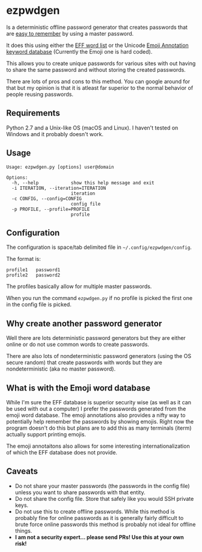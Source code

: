 # ezpwdgen

Is a deterministic offline password generator that creates passwords that are [easy to remember](https://xkcd.com/936/) by using a master password.

It does this using either the [EFF word list](https://www.eff.org/deeplinks/2016/07/new-wordlists-random-passphrases) or the Unicode [Emoji Annotation keyword database](http://unicode.org/emoji/charts/emoji-annotations.html) (Currently the Emoji one is hard coded).

This allows you to create unique passwords for various sites with out having to share the same password and without storing the created passwords.

There are lots of pros and cons to this method. You can google around for that but my opinion is that it is atleast far superior to the normal behavior of people reusing passwords.

## Requirements

Python 2.7 and a Unix-like OS (macOS and Linux). I haven't tested on Windows and it probably doesn't work.

## Usage

```
Usage: ezpwdgen.py [options] user@domain

Options:
  -h, --help            show this help message and exit
  -i ITERATION, --iteration=ITERATION
                        iteration
  -c CONFIG, --config=CONFIG
                        config file
  -p PROFILE, --profile=PROFILE
                        profile
```

## Configuration

The configuration is space/tab delimited file in `~/.config/ezpwdgen/config`.

The format is:

```
profile1   password1
profile2   password2
```

The profiles basically allow for multiple master passwords.


When you run the command `ezpwdgen.py` if no profile is picked the first one in the config file is picked.

## Why create another password generator

Well there are lots deterministic password generators but they are either online or do not use common words to create passwords.

There are also lots of nondeterministic password generators (using the OS secure random) that create passwords with words but they are nondeterministic (aka no master password).

## What is with the Emoji word database

While I'm sure the EFF database is superior security wise (as well as it can be used with out a computer) I prefer the passwords generated from the emoji word database. The emoji annotations also provides a nifty way to potentially help remember the passwords by showing emojis. Right now the program doesn't do this but plans are to add this as many terminals (iterm) actually support printing emojis.

The emoji annotaitons also allows for some interesting internationalization of which the EFF database does not provide.

## Caveats

* Do not share your master passwords (the passwords in the config file) unless you want to share passwords with that entity.
* Do not share the config file. Store that safely like you would SSH private keys.
* Do not use this to create offline passwords. While this method is probably fine for online passwords as it is generally fairly difficult to brute force online passwords this method is probably not ideal for offline things.
* **I am not a security expert... please send PRs! Use this at your own risk!**
